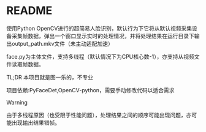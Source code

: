 # README

使用Python OpenCV进行的超简易人脸识别，默认行为下它将从默认视频采集设备采集帧数据，弹出一个窗口显示实时的处理情况，并将处理结果在运行目录下输出output_path.mkv文件（未主动适配加速）

face.py为主体文件，支持多线程（默认情况下为CPU核心数-1），亦支持从视频文件读取帧数据。

TL;DR 本项目就是图一乐的，不专业

项目依赖:PyFaceDet,OpenCV-python，需要手动修改代码以适合需求

> [!WARNING]
> 由于多线程原因（也受限于性能问题），处理结果之间的顺序可能出现问题，亦可能出现输出结果错帧。
